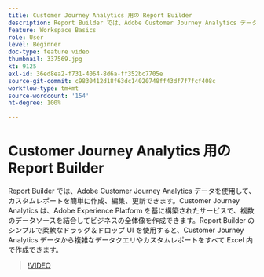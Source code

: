```yaml
---
title: Customer Journey Analytics 用の Report Builder
description: Report Builder では、Adobe Customer Journey Analytics データを使用して、カスタムレポートを簡単に作成、編集、更新できます。Customer Journey Analytics は、Adobe Experience Platform を基に構築されたサービスで、複数のデータソースを結合してビジネスの全体像を作成できます。Report Builder のシンプルで柔軟なドラッグ＆ドロップ UI を使用すると、Customer Journey Analytics データから複雑なデータクエリやカスタムレポートをすべて Excel 内で作成できます。
feature: Workspace Basics
role: User
level: Beginner
doc-type: feature video
thumbnail: 337569.jpg
kt: 9125
exl-id: 36ed8ea2-f731-4064-8d6a-ff352bc7705e
source-git-commit: c9830412d18f63dc14020748ff43df7f7fcf408c
workflow-type: tm+mt
source-wordcount: '154'
ht-degree: 100%

---
```


# Customer Journey Analytics 用の Report Builder

Report Builder では、Adobe Customer Journey Analytics データを使用して、カスタムレポートを簡単に作成、編集、更新できます。Customer Journey Analytics は、Adobe Experience Platform を基に構築されたサービスで、複数のデータソースを結合してビジネスの全体像を作成できます。Report Builder のシンプルで柔軟なドラッグ＆ドロップ UI を使用すると、Customer Journey Analytics データから複雑なデータクエリやカスタムレポートをすべて Excel 内で作成できます。


>[!VIDEO](https://video.tv.adobe.com/v/3452581/?quality=12&learn=on&captions=jpn)
